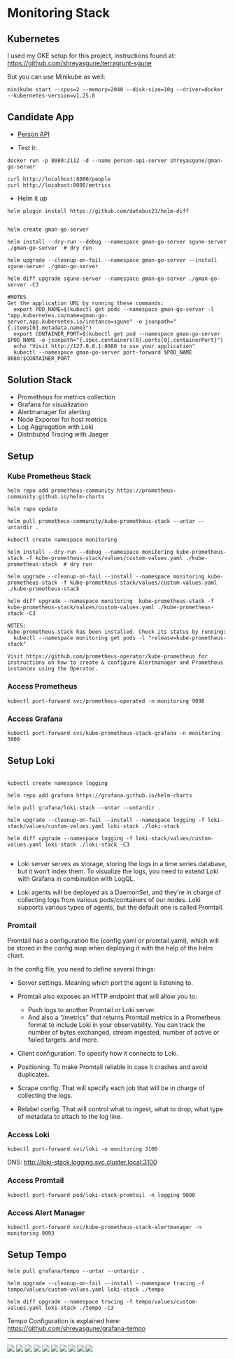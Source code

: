 # Monitoring Stack

## Kubernetes
I used my GKE setup for this project, instructions found at: https://github.com/shreyasgune/terragrunt-sgune 

But you can use Minikube as well:
```
minikube start --cpus=2 --memory=2048 --disk-size=10g --driver=docker --kubernetes-version=v1.25.0

```

## Candidate App
- [Person API](https://github.com/shreyasgune/sgune-go/blob/goreference/person-api-server/README.md)

- Test it: 
```
docker run -p 8080:2112 -d --name person-api-server shreyasgune/gman-go-server

curl http://localhost:8080/people
curl http://locahost:8080/metrics
```
- Helm it up
```
helm plugin install https://github.com/databus23/helm-diff


helm create gman-go-server

helm install --dry-run --debug --namespace gman-go-server sgune-server ./gman-go-server  # dry run

helm upgrade --cleanup-on-fail --namespace gman-go-server --install sgune-server ./gman-go-server

helm diff upgrade sgune-server --namespace gman-go-server ./gman-go-server -C3

#NOTES
Get the application URL by running these commands: 
  export POD_NAME=$(kubectl get pods --namespace gman-go-server -l "app.kubernetes.io/name=gman-go-server,app.kubernetes.io/instance=sgune" -o jsonpath="{.items[0].metadata.name}")
  export CONTAINER_PORT=$(kubectl get pod --namespace gman-go-server $POD_NAME -o jsonpath="{.spec.containers[0].ports[0].containerPort}")
  echo "Visit http://127.0.0.1:8080 to use your application"
  kubectl --namespace gman-go-server port-forward $POD_NAME 8080:$CONTAINER_PORT

```


## Solution Stack
- Prometheus for metrics collection
- Grafana for visualization
- Alertmanager for alerting
- Node Exporter for host metrics
- Log Aggregation with Loki
- Distributed Tracing with Jaeger

## Setup

### Kube Prometheus Stack
```
helm repo add prometheus-community https://prometheus-community.github.io/helm-charts

helm repo update

helm pull prometheus-community/kube-prometheus-stack --untar --untardir .

kubectl create namespace monitoring

helm install --dry-run --debug --namespace monitoring kube-prometheus-stack -f kube-prometheus-stack/values/custom-values.yaml ./kube-prometheus-stack  # dry run

helm upgrade --cleanup-on-fail --install --namespace monitoring kube-prometheus-stack -f kube-prometheus-stack/values/custom-values.yaml ./kube-prometheus-stack

helm diff upgrade --namespace monitoring  kube-prometheus-stack -f kube-prometheus-stack/values/custom-values.yaml ./kube-prometheus-stack -C3

NOTES:
kube-prometheus-stack has been installed. Check its status by running:
  kubectl --namespace monitoring get pods -l "release=kube-prometheus-stack"

Visit https://github.com/prometheus-operator/kube-prometheus for instructions on how to create & configure Alertmanager and Prometheus instances using the Operator.

```

### Access Prometheus
`kubectl port-forward svc/prometheus-operated -n monitoring 9090`

### Access Grafana
`kubectl port-forward svc/kube-prometheus-stack-grafana -n monitoring 3000`

## Setup Loki
```

kubectl create namespace logging

helm repo add grafana https://grafana.github.io/helm-charts

helm pull grafana/loki-stack --untar --untardir .

helm upgrade --cleanup-on-fail --install --namespace logging -f loki-stack/values/custom-values.yaml loki-stack ./loki-stack

helm diff upgrade --namespace logging -f loki-stack/values/custom-values.yaml loki-stack ./loki-stack -C3


```
- Loki server serves as storage, storing the logs in a time series database, but it won’t index them. To visualize the logs, you need to extend Loki with Grafana in combination with LogQL.

- Loki agents will be deployed as a DaemonSet, and they're in charge of collecting logs from various pods/containers of our nodes. Loki supports various types of agents, but the default one is called Promtail.

### Promtail
Promtail has a configuration file (config.yaml or promtail.yaml), which will be stored in the config map when deploying it with the help of the helm chart.

In the config file, you need to define several things:

- Server settings. Meaning which port the agent is listening to.

- Promtail also exposes an HTTP endpoint that will allow you to: 
  - Push logs to another Promtail or Loki server.
  - And also a “/metrics” that returns Promtail metrics in a Prometheus format to include Loki in your observability. You can track the number of bytes exchanged, stream ingested, number of active or failed targets..and more.

- Client configuration. To specify how it connects to Loki.

- Positioning. To make Promtail reliable in case it crashes and avoid duplicates.

- Scrape config. That will specify each job that will be in charge of collecting the logs.

- Relabel config. That will control what to ingest, what to drop, what type of metadata to attach to the log line.

### Access Loki
`kubectl port-forward svc/loki -n monitoring 3100`

DNS: http://loki-stack.logging.svc.cluster.local:3100

### Access Promtail
`kubectl port-forward pod/loki-stack-promtail -n logging 9080`

### Access Alert Manager
`kubectl port-forward svc/kube-prometheus-stack-alertmanager -n monitoring 9093`


## Setup Tempo
```
helm pull grafana/tempo --untar --untardir .

helm upgrade --cleanup-on-fail --install --namespace tracing -f tempo/values/custom-values.yaml loki-stack ./tempo

helm diff upgrade --namespace tracing -f tempo/values/custom-values.yaml loki-stack ./tempo -C3

```
Tempo Configuration is explained here: https://github.com/shreyasgune/grafana-tempo 


--------------
![](https://i.imgur.com/sJozHyC.png)
![](https://i.imgur.com/3ZNmCut.png)
![](https://i.imgur.com/cl9ORxa.png)
![](https://i.imgur.com/RHRCAJd.png)
![](https://i.imgur.com/V7g1Tdz.png)
![](https://i.imgur.com/Kcx3R8H.png)
![](https://i.imgur.com/b1M763T.png)
![](https://i.imgur.com/ErQJyft.png)
![](https://i.imgur.com/jtefGfM.png)
![](https://i.imgur.com/jqNcdLD.png)